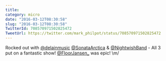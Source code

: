 ```yaml
---
title: 
category: micro
date: "2016-03-12T08:30:58"
slug: "2016-03-12T08:30:58"
TwitterId: 708570971502825472
TweetUrl: https://twitter.com/mark_philpot/status/708570971502825472
---
```


Rocked out with [@delainmusic](https://twitter.com/delainmusic)
[@SonataArctica](https://twitter.com/SonataArctica) &amp;
[@NightwishBand](https://twitter.com/NightwishBand) - All 3 put on a fantastic
show! [@FloorJansen_](https://twitter.com/FloorJansen_) was epic! \m/
